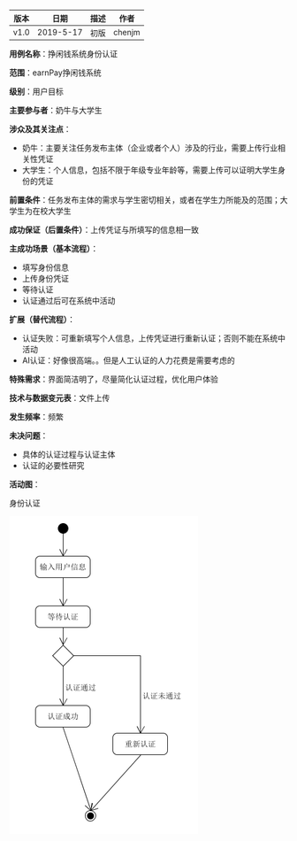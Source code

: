 | 版本 | 日期      | 描述 | 作者   |
| ---- | --------- | ---- | ------ |
| v1.0 | 2019-5-17 | 初版 | chenjm |

**用例名称**：挣闲钱系统身份认证

**范围**：earnPay挣闲钱系统

**级别**：用户目标

**主要参与者**：奶牛与大学生

**涉众及其关注点**：
* 奶牛：主要关注任务发布主体（企业或者个人）涉及的行业，需要上传行业相关性凭证
* 大学生：个人信息，包括不限于年级专业年龄等，需要上传可以证明大学生身份的凭证

**前置条件**：任务发布主体的需求与学生密切相关，或者在学生力所能及的范围；大学生为在校大学生

**成功保证（后置条件）**：上传凭证与所填写的信息相一致

**主成功场景（基本流程）**：

* 填写身份信息
* 上传身份凭证
* 等待认证
* 认证通过后可在系统中活动

**扩展（替代流程）**：
* 认证失败：可重新填写个人信息，上传凭证进行重新认证；否则不能在系统中活动
* AI认证：好像很高端。。但是人工认证的人力花费是需要考虑的

**特殊需求**：界面简洁明了，尽量简化认证过程，优化用户体验

**技术与数据变元表**：文件上传

**发生频率**：频繁

**未决问题**：
* 具体的认证过程与认证主体
* 认证的必要性研究

**活动图**：

身份认证

![user-authentication](/imgs/user-authentication.png)
